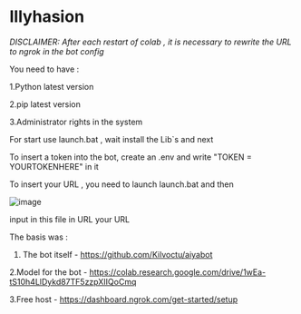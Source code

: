 # Illyhasion

*DISCLAIMER:
After each restart of colab , it is necessary to rewrite the URL to ngrok in the bot config*

You need to have :

1.Python latest version

2.pip latest version

3.Administrator rights in the system



For start use launch.bat , wait install the Lib`s and next

To insert a token into the bot, create an .env and write "TOKEN = YOURTOKENHERE" in it

To insert your URL , you need to launch launch.bat and then 

![image](https://user-images.githubusercontent.com/39564937/226168882-39256670-d8cb-46d0-b3df-8cb4ac246739.png)

input in this file in URL your URL



The basis was : 

1. The bot itself - https://github.com/Kilvoctu/aiyabot

2.Model for the bot - https://colab.research.google.com/drive/1wEa-tS10h4LlDykd87TF5zzpXIIQoCmq

3.Free host - https://dashboard.ngrok.com/get-started/setup

